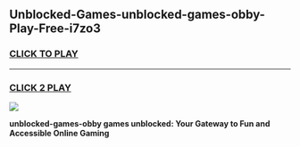 
## Unblocked-Games-unblocked-games-obby-Play-Free-i7zo3
<h3>
<a href="https://premium76.site?title=unblocked-games-obby&ref=10A">CLICK TO PLAY</a></h3>
<hr>

<h3>
<a href="https://premium76.site?title=unblocked-games-obby&ref=10A">CLICK 2 PLAY</a>
  
</h3>

<a href="https://premium76.site?title=unblocked-games-obby&ref=10A"><img src="https://clearcache.store/games.png"></a>


**unblocked-games-obby games unblocked: Your Gateway to Fun and Accessible Online Gaming**
